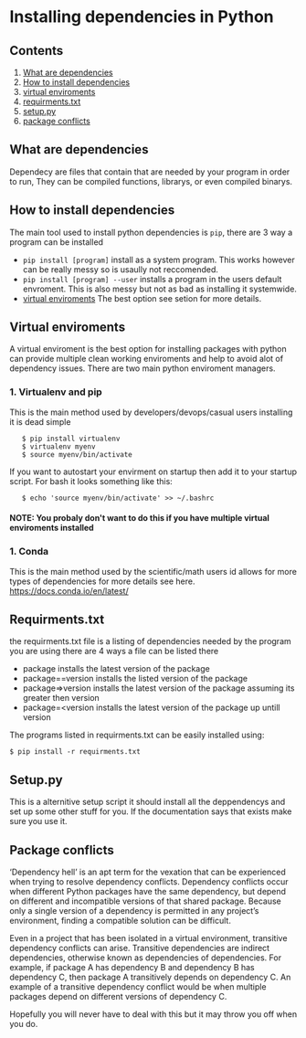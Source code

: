 # Installing dependencies in Python
## Contents
1. [What are dependencies](#what-are-dependencies)  
1. [How to install dependencies](#how-to-install-dependencies)  
1. [virtual enviroments](#virtual-enviroments)
1. [requirments.txt](#requirmentstxt)  
1. [setup.py](#setuppy)  
1. [package conflicts](#package-conflicts)
## What are dependencies
Dependecy are files that contain that are needed by your program in order to run, They can be compiled functions, librarys, or even compiled binarys.
## How to install dependencies
The main tool used to install python dependencies is `pip`, there are 3 way a program can be installed
- `pip install [program]` install as a system program. This works however can be really messy so is usaully not reccomended.
- `pip install [program] --user` installs a program in the users default envroment. This is also messy but not as bad as installing it systemwide.
- [virtual enviroments](##-virtual-enviroments) The best option see setion for more details.
## Virtual enviroments
A virtual enviroment is the best option for installing packages with python can provide multiple clean working enviroments and help to avoid alot of dependency issues. There are two main python enviroment managers.
   ### 1. Virtualenv and pip  
   This is the main method used by developers/devops/casual users installing it is dead simple
   
       $ pip install virtualenv
       $ virtualenv myenv
       $ source myenv/bin/activate
       
   If you want to autostart your envirment on startup then add it to your startup script. For bash it looks something like this:

       $ echo 'source myenv/bin/activate' >> ~/.bashrc
       
  #### NOTE: You probaly don't want to do this if you have multiple virtual enviroments installed ####
  
  ### 1. Conda  
  This is the main method used by the scientific/math users id allows for more types of dependencies for more details see here.  
  https://docs.conda.io/en/latest/
      
  

## Requirments.txt   
the requirments.txt file is a listing of dependencies needed by the program you are using there are 4 ways a file can be listed there
- package installs the latest version of the package
- package==version installs the listed version of the package
- package=>version installs the latest version of the package assuming its greater then version
- package=<version installs the latest version of the package up untill version

The programs listed in requirments.txt can be easily installed using:  

    $ pip install -r requirments.txt 

## Setup.py
This is a alternitive setup script it should install all the deppendencys and set up some other stuff for you. If the documentation says that exists make sure you use it.
## Package conflicts   
‘Dependency hell’ is an apt term for the vexation that can be experienced when trying to resolve dependency conflicts. Dependency conflicts occur when different Python packages have the same dependency, but depend on different and incompatible versions of that shared package. Because only a single version of a dependency is permitted in any project’s environment, finding a compatible solution can be difficult.

Even in a project that has been isolated in a virtual environment, transitive dependency conflicts can arise. Transitive dependencies are indirect dependencies, otherwise known as dependencies of dependencies. For example, if package A has dependency B and dependency B has dependency C, then package A transitively depends on dependency C. An example of a transitive dependency conflict would be when multiple packages depend on different versions of dependency C. 

Hopefully you will never have to deal with this but it may throw you off when you do.


